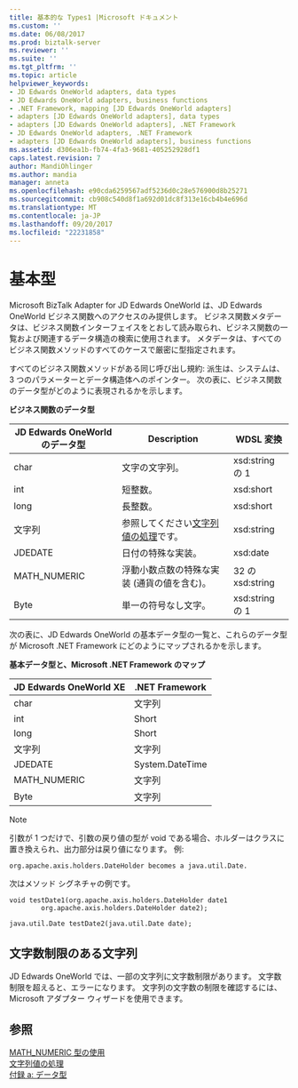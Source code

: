 ```yaml
---
title: 基本的な Types1 |Microsoft ドキュメント
ms.custom: ''
ms.date: 06/08/2017
ms.prod: biztalk-server
ms.reviewer: ''
ms.suite: ''
ms.tgt_pltfrm: ''
ms.topic: article
helpviewer_keywords:
- JD Edwards OneWorld adapters, data types
- JD Edwards OneWorld adapters, business functions
- .NET Framework, mapping [JD Edwards OneWorld adapters]
- adapters [JD Edwards OneWorld adapters], data types
- adapters [JD Edwards OneWorld adapters], .NET Framework
- JD Edwards OneWorld adapters, .NET Framework
- adapters [JD Edwards OneWorld adapters], business functions
ms.assetid: d306ea1b-fb74-4fa3-9681-405252928df1
caps.latest.revision: 7
author: MandiOhlinger
ms.author: mandia
manager: anneta
ms.openlocfilehash: e90cda6259567adf5236d0c28e576900d8b25271
ms.sourcegitcommit: cb908c540d8f1a692d01dc8f313e16cb4b4e696d
ms.translationtype: MT
ms.contentlocale: ja-JP
ms.lasthandoff: 09/20/2017
ms.locfileid: "22231858"
---
```

# <a name="basic-types"></a>基本型
Microsoft BizTalk Adapter for JD Edwards OneWorld は、JD Edwards OneWorld ビジネス関数へのアクセスのみ提供します。 ビジネス関数メタデータは、ビジネス関数インターフェイスをとおして読み取られ、ビジネス関数の一覧および関連するデータ構造の検索に使用されます。 メタデータは、すべてのビジネス関数メソッドのすべてのケースで厳密に型指定されます。  
  
 すべてのビジネス関数メソッドがある同じ呼び出し規約: 派生は、システムは、3 つのパラメーターとデータ構造体へのポインター。 次の表に、ビジネス関数のデータ型がどのように表現されるかを示します。  
  
 **ビジネス関数のデータ型**  
  
|JD Edwards OneWorld のデータ型|Description|WDSL 変換|  
|-----------------------------------|-----------------|---------------------|  
|char|文字の文字列。|xsd:string の 1|  
|int|短整数。|xsd:short|  
|long|長整数。|xsd:short|  
|文字列|参照してください[文字列値の処理](../core/handling-string-values1.md)です。|xsd:string|  
|JDEDATE|日付の特殊な実装。|xsd:date|  
|MATH_NUMERIC|浮動小数点数の特殊な実装 (通貨の値を含む)。|32 の xsd:string|  
|Byte|単一の符号なし文字。|xsd:string の 1|  
  
 次の表に、JD Edwards OneWorld の基本データ型の一覧と、これらのデータ型が Microsoft .NET Framework にどのようにマップされるかを示します。  
  
 **基本データ型と、Microsoft .NET Framework のマップ**  
  
|JD Edwards OneWorld XE|.NET Framework|  
|----------------------------|--------------------|  
|char|文字列|  
|int|Short|  
|long|Short|  
|文字列|文字列|  
|JDEDATE|System.DateTime|  
|MATH_NUMERIC|文字列|  
|Byte|文字列|  
  
> [!NOTE]
>  引数が 1 つだけで、引数の戻り値の型が void である場合、ホルダーはクラスに置き換えられ、出力部分は戻り値になります。 例:  
  
```  
org.apache.axis.holders.DateHolder becomes a java.util.Date.   
```  
  
 次はメソッド シグネチャの例です。  
  
```  
void testDate1(org.apache.axis.holders.DateHolder date1  
        org.apache.axis.holders.DateHolder date2);  
  
java.util.Date testDate2(java.util.Date date);  
```  
  
## <a name="character-limited-strings"></a>文字数制限のある文字列  
 JD Edwards OneWorld では、一部の文字列に文字数制限があります。 文字数制限を超えると、エラーになります。 文字列の文字数の制限を確認するには、Microsoft アダプター ウィザードを使用できます。  
  
## <a name="see-also"></a>参照  
 [MATH_NUMERIC 型の使用](../core/using-the-math-numeric-type2.md)   
 [文字列値の処理](../core/handling-string-values1.md)   
 [付録 a: データ型](../core/appendix-a-data-types.md)